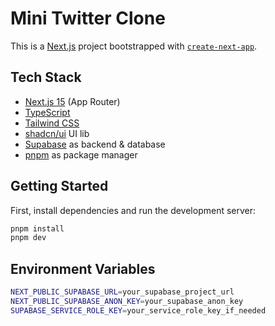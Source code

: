 # Mini Twitter Clone

This is a [Next.js](https://nextjs.org) project bootstrapped with [`create-next-app`](https://nextjs.org/docs/app/api-reference/cli/create-next-app).

## Tech Stack

- [Next.js 15](https://nextjs.org) (App Router)
- [TypeScript](https://www.typescriptlang.org/)
- [Tailwind CSS](https://tailwindcss.com/)
- [shadcn/ui](https://ui.shadcn.com/) UI lib
- [Supabase](https://supabase.com/) as backend & database
- [pnpm](https://pnpm.io) as package manager

## Getting Started

First, install dependencies and run the development server:

```bash
pnpm install
pnpm dev
```

## Environment Variables

```bash
NEXT_PUBLIC_SUPABASE_URL=your_supabase_project_url
NEXT_PUBLIC_SUPABASE_ANON_KEY=your_supabase_anon_key
SUPABASE_SERVICE_ROLE_KEY=your_service_role_key_if_needed
```
